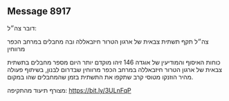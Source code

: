 ## Message 8917

דובר צה״ל:

צה״ל תקף תשתית צבאית של ארגון הטרור חיזבאללה ובה מחבלים במרחב הכפר מרווחין 

כוחות האיסוף והמודיעין של אוגדה 146 זיהו מוקדם יותר היום מספר מחבלים בתשתית צבאית של ארגון הטרור חיזבאללה במרחב הכפר מרווחין שבדרום לבנון, בשיתוף פעולה מהיר הוזנקו מטוסי קרב שתקפו את התשתית בזמן שהמחבלים שהו במקום.

מצורף תיעוד מהתקיפה: https://bit.ly/3ULnFqP

